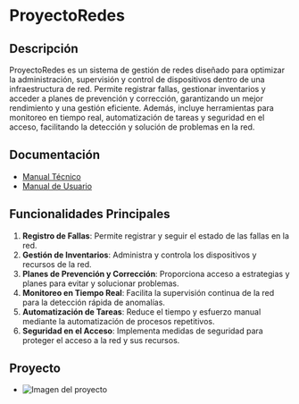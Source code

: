 # ProyectoRedes

## Descripción  
ProyectoRedes es un sistema de gestión de redes diseñado para optimizar la administración, supervisión y control de dispositivos dentro de una infraestructura de red. Permite registrar fallas, gestionar inventarios y acceder a planes de prevención y corrección, garantizando un mejor rendimiento y una gestión eficiente. Además, incluye herramientas para monitoreo en tiempo real, automatización de tareas y seguridad en el acceso, facilitando la detección y solución de problemas en la red.

## Documentación
- [Manual Técnico](https://drive.google.com/file/d/15RxeczHCyiMrTMSYpr0AVTevdM6FyRXo/view?usp=drive_link)
- [Manual de Usuario](https://drive.google.com/file/d/1pSto_DCYJQSTlOv4seAuzXk-XFxIwrrf/view?usp=drive_link)

## Funcionalidades Principales
1. **Registro de Fallas**: Permite registrar y seguir el estado de las fallas en la red.
2. **Gestión de Inventarios**: Administra y controla los dispositivos y recursos de la red.
3. **Planes de Prevención y Corrección**: Proporciona acceso a estrategias y planes para evitar y solucionar problemas.
4. **Monitoreo en Tiempo Real**: Facilita la supervisión continua de la red para la detección rápida de anomalías.
5. **Automatización de Tareas**: Reduce el tiempo y esfuerzo manual mediante la automatización de procesos repetitivos.
6. **Seguridad en el Acceso**: Implementa medidas de seguridad para proteger el acceso a la red y sus recursos.

## Proyecto
- ![Imagen del proyecto](https://drive.google.com/uc?export=view&id=1lSuC-Ap4pEanrDHSYW63qBGE5A7G86r1)


